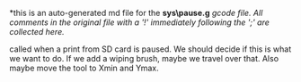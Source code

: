 *this is an auto-generated md file for the **sys\pause.g**  *gcode file. All comments in the original file with a '!' immediately following the ';' are collected here.*
<summary> called when a print from SD card is paused. We should decide if this is what we want to do. If we add a wiping brush, maybe we travel over that. Also maybe move the tool to Xmin and Ymax.</summary>
